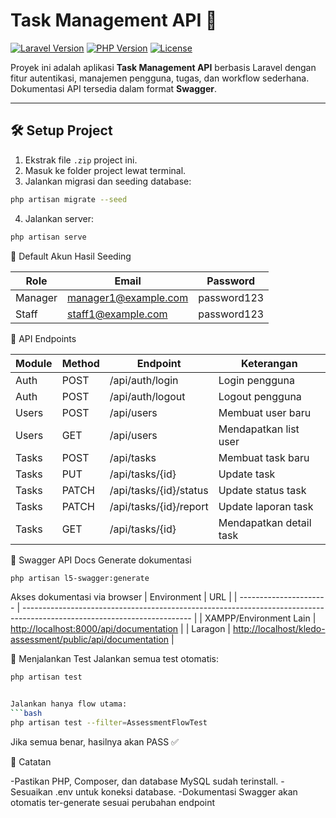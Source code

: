 # Task Management API 🚀

[![Laravel Version](https://img.shields.io/badge/Laravel-12.x-red)](https://laravel.com/) 
[![PHP Version](https://img.shields.io/badge/PHP-8.2-blue)](https://www.php.net/) 
[![License](https://img.shields.io/badge/License-MIT-green)](LICENSE)

Proyek ini adalah aplikasi **Task Management API** berbasis Laravel dengan fitur autentikasi, manajemen pengguna, tugas, dan workflow sederhana.  
Dokumentasi API tersedia dalam format **Swagger**.

---

## 🛠️ Setup Project

1. Ekstrak file `.zip` project ini.  
2. Masuk ke folder project lewat terminal.  
3. Jalankan migrasi dan seeding database:

```bash
php artisan migrate --seed
```

4. Jalankan server:
```bash
php artisan serve
```

🔑 Default Akun Hasil Seeding

| Role    | Email                                               | Password    |
| ------- | --------------------------------------------------- | ----------- |
| Manager | [manager1@example.com](mailto:manager1@example.com) | password123 |
| Staff   | [staff1@example.com](mailto:staff1@example.com)     | password123 |


📌 API Endpoints

| Module | Method | Endpoint               | Keterangan              |
| ------ | ------ | ---------------------- | ----------------------- |
| Auth   | POST   | /api/auth/login        | Login pengguna          |
| Auth   | POST   | /api/auth/logout       | Logout pengguna         |
| Users  | POST   | /api/users             | Membuat user baru       |
| Users  | GET    | /api/users             | Mendapatkan list user   |
| Tasks  | POST   | /api/tasks             | Membuat task baru       |
| Tasks  | PUT    | /api/tasks/{id}        | Update task             |
| Tasks  | PATCH  | /api/tasks/{id}/status | Update status task      |
| Tasks  | PATCH  | /api/tasks/{id}/report | Update laporan task     |
| Tasks  | GET    | /api/tasks/{id}        | Mendapatkan detail task |


📄 Swagger API Docs
Generate dokumentasi
```bash
php artisan l5-swagger:generate
```

Akses dokumentasi via browser
| Environment            | URL                                                                                                                      |
| ---------------------- | ------------------------------------------------------------------------------------------------------------------------ |
| XAMPP/Environment Lain | [http://localhost:8000/api/documentation](http://localhost:8000/api/documentation)                                       |
| Laragon                | [http://localhost/kledo-assessment/public/api/documentation](http://localhost/kledo-assessment/public/api/documentation) |


🧪 Menjalankan Test
Jalankan semua test otomatis:
```bash
php artisan test


Jalankan hanya flow utama:
```bash
php artisan test --filter=AssessmentFlowTest
```

Jika semua benar, hasilnya akan PASS ✅

📌 Catatan

-Pastikan PHP, Composer, dan database MySQL sudah terinstall.
-Sesuaikan .env untuk koneksi database.
-Dokumentasi Swagger akan otomatis ter-generate sesuai perubahan endpoint


